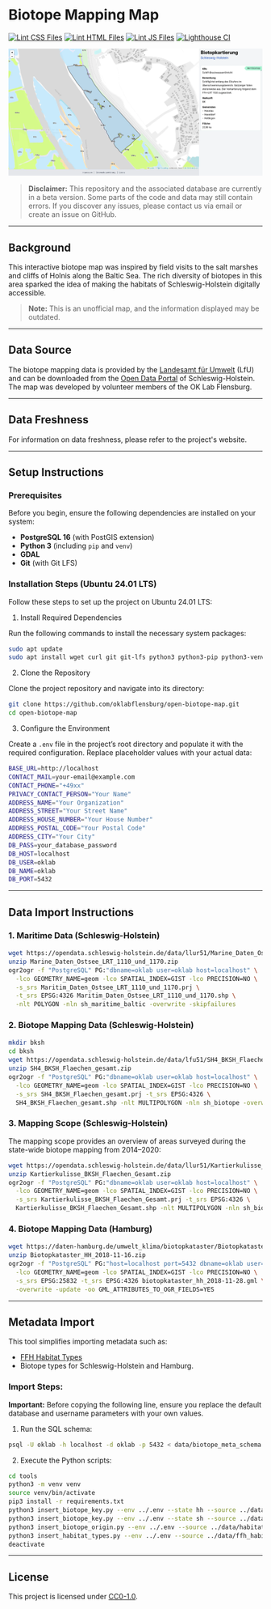# Biotope Mapping Map

[![Lint CSS Files](https://github.com/oklabflensburg/open-biotope-map/actions/workflows/lint-css.yml/badge.svg)](https://github.com/oklabflensburg/open-biotope-map/actions/workflows/lint-css.yml)
[![Lint HTML Files](https://github.com/oklabflensburg/open-biotope-map/actions/workflows/lint-html.yml/badge.svg)](https://github.com/oklabflensburg/open-biotope-map/actions/workflows/lint-html.yml)
[![Lint JS Files](https://github.com/oklabflensburg/open-biotope-map/actions/workflows/lint-js.yml/badge.svg)](https://github.com/oklabflensburg/open-biotope-map/actions/workflows/lint-js.yml)
[![Lighthouse CI](https://github.com/oklabflensburg/open-biotope-map/actions/workflows/lighthouse.yml/badge.svg)](https://github.com/oklabflensburg/open-biotope-map/actions/workflows/lighthouse.yml)

![Screenshot of the interactive biotope map](https://raw.githubusercontent.com/oklabflensburg/open-biotope-map/main/screenshot_biotopkarte.webp)

> **Disclaimer:** This repository and the associated database are currently in a beta version. Some parts of the code and data may still contain errors. If you discover any issues, please contact us via email or create an issue on GitHub.


---

## Background

This interactive biotope map was inspired by field visits to the salt marshes and cliffs of Holnis along the Baltic Sea. The rich diversity of biotopes in this area sparked the idea of making the habitats of Schleswig-Holstein digitally accessible.

> **Note:** This is an unofficial map, and the information displayed may be outdated.


---


## Data Source

The biotope mapping data is provided by the [Landesamt für Umwelt](https://www.schleswig-holstein.de/DE/landesregierung/ministerien-behoerden/LFU) (LfU) and can be downloaded from the [Open Data Portal](https://opendata.schleswig-holstein.de/dataset/biotopkartierung-sh4-flachen-gesamt) of Schleswig-Holstein. The map was developed by volunteer members of the OK Lab Flensburg.


---


## Data Freshness

For information on data freshness, please refer to the project's website.


---


## Setup Instructions

### Prerequisites

Before you begin, ensure the following dependencies are installed on your system:

- **PostgreSQL 16** (with PostGIS extension)
- **Python 3** (including `pip` and `venv`)
- **GDAL**
- **Git** (with Git LFS)


### Installation Steps (Ubuntu 24.01 LTS)

Follow these steps to set up the project on Ubuntu 24.01 LTS:

1. Install Required Dependencies

Run the following commands to install the necessary system packages:

```bash
sudo apt update
sudo apt install wget curl git git-lfs python3 python3-pip python3-venv postgresql-16 postgresql-postgis gdal-bin
```

2. Clone the Repository

Clone the project repository and navigate into its directory:

```bash
git clone https://github.com/oklabflensburg/open-biotope-map.git
cd open-biotope-map
```

3. Configure the Environment

Create a `.env` file in the project’s root directory and populate it with the required configuration. Replace placeholder values with your actual data:

```bash
BASE_URL=http://localhost
CONTACT_MAIL=your-email@example.com
CONTACT_PHONE="+49xx"
PRIVACY_CONTACT_PERSON="Your Name"
ADDRESS_NAME="Your Organization"
ADDRESS_STREET="Your Street Name"
ADDRESS_HOUSE_NUMBER="Your House Number"
ADDRESS_POSTAL_CODE="Your Postal Code"
ADDRESS_CITY="Your City"
DB_PASS=your_database_password
DB_HOST=localhost
DB_USER=oklab
DB_NAME=oklab
DB_PORT=5432
```


---


## Data Import Instructions

### 1. Maritime Data (Schleswig-Holstein)

```bash
wget https://opendata.schleswig-holstein.de/data/llur51/Marine_Daten_Ostsee_LRT_1110_und_1170.zip
unzip Marine_Daten_Ostsee_LRT_1110_und_1170.zip
ogr2ogr -f "PostgreSQL" PG:"dbname=oklab user=oklab host=localhost" \
  -lco GEOMETRY_NAME=geom -lco SPATIAL_INDEX=GIST -lco PRECISION=NO \
  -s_srs Maritim_Daten_Ostsee_LRT_1110_und_1170.prj \
  -t_srs EPSG:4326 Maritim_Daten_Ostsee_LRT_1110_und_1170.shp \
  -nlt POLYGON -nln sh_maritime_baltic -overwrite -skipfailures
```


### 2. Biotope Mapping Data (Schleswig-Holstein)

```bash
mkdir bksh
cd bksh
wget https://opendata.schleswig-holstein.de/data/lfu51/SH4_BKSH_Flaechen_gesamt.zip
unzip SH4_BKSH_Flaechen_gesamt.zip
ogr2ogr -f "PostgreSQL" PG:"dbname=oklab user=oklab host=localhost" \
  -lco GEOMETRY_NAME=geom -lco SPATIAL_INDEX=GIST -lco PRECISION=NO \
  -s_srs SH4_BKSH_Flaechen_gesamt.prj -t_srs EPSG:4326 \
  SH4_BKSH_Flaechen_gesamt.shp -nlt MULTIPOLYGON -nln sh_biotope -overwrite -update
```


### 3. Mapping Scope (Schleswig-Holstein)

The mapping scope provides an overview of areas surveyed during the state-wide biotope mapping from 2014–2020:

```bash
wget https://opendata.schleswig-holstein.de/data/llur51/Kartierkulisse_BKSH_Flaechen_Gesamt.zip
unzip Kartierkulisse_BKSH_Flaechen_Gesamt.zip
ogr2ogr -f "PostgreSQL" PG:"dbname=oklab user=oklab host=localhost" \
  -lco GEOMETRY_NAME=geom -lco SPATIAL_INDEX=GIST -lco PRECISION=NO \
  -s_srs Kartierkulisse_BKSH_Flaechen_Gesamt.prj -t_srs EPSG:4326 \
  Kartierkulisse_BKSH_Flaechen_Gesamt.shp -nlt MULTIPOLYGON -nln sh_biotope_kulisse -overwrite -update
```


### 4. Biotope Mapping Data (Hamburg)

```bash
wget https://daten-hamburg.de/umwelt_klima/biotopkataster/Biotopkataster_HH_2018-11-16.zip
unzip Biotopkataster_HH_2018-11-16.zip
ogr2ogr -f "PostgreSQL" PG:"host=localhost port=5432 dbname=oklab user=oklab" \
  -lco GEOMETRY_NAME=geom -lco SPATIAL_INDEX=GIST -lco PRECISION=NO \
  -s_srs EPSG:25832 -t_srs EPSG:4326 biotopkataster_hh_2018-11-28.gml \
  -overwrite -update -oo GML_ATTRIBUTES_TO_OGR_FIELDS=YES
```


---


## Metadata Import


This tool simplifies importing metadata such as:

- [FFH Habitat Types](https://www.bfn.de/lebensraumtypen)
- Biotope types for Schleswig-Holstein and Hamburg.


### Import Steps:

**Important:** Before copying the following line, ensure you replace the default database and username parameters with your own values.

1. Run the SQL schema:

```bash
psql -U oklab -h localhost -d oklab -p 5432 < data/biotope_meta_schema.sql
```

2. Execute the Python scripts:

```bash
cd tools
python3 -m venv venv
source venv/bin/activate
pip3 install -r requirements.txt
python3 insert_biotope_key.py --env ../.env --state hh --source ../data/biotoptypen_schluessel_hamburg.csv --verbose
python3 insert_biotope_key.py --env ../.env --state sh --source ../data/biotoptypen_standardliste.csv --verbose
python3 insert_biotope_origin.py --env ../.env --source ../data/habitat_mapping_origin.csv --verbose
python3 insert_habitat_types.py --env ../.env --source ../data/ffh_habitat_types.csv --verbose
deactivate
```


---


## License

This project is licensed under [CC0-1.0](LICENSE).
